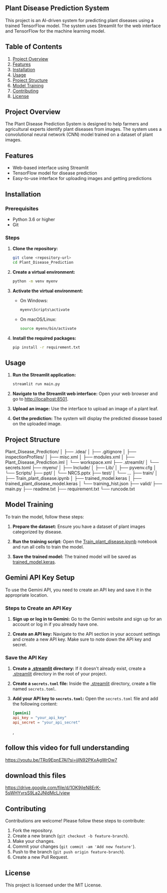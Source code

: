 
## Plant Disease Prediction System

This project is an AI-driven system for predicting plant diseases using a trained TensorFlow model. The system uses Streamlit for the web interface and TensorFlow for the machine learning model.

## Table of Contents
1. [Project Overview](#project-overview)
2. [Features](#features)
3. [Installation](#installation)
4. [Usage](#usage)
5. [Project Structure](#project-structure)
6. [Model Training](#model-training)
7. [Contributing](#contributing)
8. [License](#license)

## Project Overview
The Plant Disease Prediction System is designed to help farmers and agricultural experts identify plant diseases from images. The system uses a convolutional neural network (CNN) model trained on a dataset of plant images.

## Features
- Web-based interface using Streamlit
- TensorFlow model for disease prediction
- Easy-to-use interface for uploading images and getting predictions

## Installation

### Prerequisites
- Python 3.6 or higher
- Git

### Steps
1. **Clone the repository:**
    ```sh
    git clone <repository-url>
    cd Plant_Disease_Prediction
    ```

2. **Create a virtual environment:**
    ```sh
    python -m venv myenv
    ```

3. **Activate the virtual environment:**
    - On Windows:
        ```sh
        myenv\Scripts\activate
        ```
    - On macOS/Linux:
        ```sh
        source myenv/bin/activate
        ```

4. **Install the required packages:**
    ```sh
    pip install -r requirement.txt
    ```

## Usage
1. **Run the Streamlit application:**
    ```sh
    streamlit run main.py
    ```

2. **Navigate to the Streamlit web interface:**
    Open your web browser and go to [http://localhost:8501](http://_vscodecontentref_/1).

3. **Upload an image:**
    Use the interface to upload an image of a plant leaf.

4. **Get the prediction:**
    The system will display the predicted disease based on the uploaded image.

## Project Structure
Plant_Disease_Prediction/ │ ├── .idea/ │ ├── .gitignore │ ├── inspectionProfiles/ │ ├── misc.xml │ ├── modules.xml │ ├── Plant_Disease_Prediction.iml │ └── workspace.xml ├── .streamlit/ │ └── secrets.toml ├── myenv/ │ ├── Include/ │ ├── Lib/ │ ├── pyvenv.cfg │ └── Scripts/ ├── ppt/ │ └── NRCS.pptx ├── test/ │ └── ... ├── train/ │ ├── Train_plant_disease.ipynb │ ├── trained_model.keras │ ├── trained_plant_disease_model.keras │ └── training_hist.json ├── valid/ ├── main.py ├── readme.txt ├── requirement.txt └── runcode.txt



## Model Training
To train the model, follow these steps:

1. **Prepare the dataset:**
    Ensure you have a dataset of plant images categorized by disease.

2. **Run the training script:**
    Open the [Train_plant_disease.ipynb](http://_vscodecontentref_/2) notebook and run all cells to train the model.

3. **Save the trained model:**
    The trained model will be saved as [trained_model.keras](http://_vscodecontentref_/3).
## Gemini API Key Setup
To use the Gemini API, you need to create an API key and save it in the appropriate location.

### Steps to Create an API Key
1. **Sign up or log in to Gemini:**
    Go to the Gemini website and sign up for an account or log in if you already have one.

2. **Create an API key:**
    Navigate to the API section in your account settings and create a new API key. Make sure to note down the API key and secret.

### Save the API Key
1. **Create a [.streamlit](http://_vscodecontentref_/3) directory:**
    If it doesn't already exist, create a [.streamlit](http://_vscodecontentref_/4) directory in the root of your project.

2. **Create a `secrets.toml` file:**
    Inside the [.streamlit](http://_vscodecontentref_/5) directory, create a file named `secrets.toml`.

3. **Add your API key to `secrets.toml`:**
    Open the `secrets.toml` file and add the following content:
    ```toml
    [gemini]
    api_key = "your_api_key"
    api_secret = "your_api_secret"
    ```
    ,

## follow this video for full understanding 
https://youtu.be/TRo9EpnE7AI?si=jjlN92PKxAgWrOw7

## download this files
https://drive.google.com/file/d/1OK9jIeN8ErK-5sWHYvrsS9La2JNldMcL/view


## Contributing
Contributions are welcome! Please follow these steps to contribute:

1. Fork the repository.
2. Create a new branch (`git checkout -b feature-branch`).
3. Make your changes.
4. Commit your changes (`git commit -am 'Add new feature'`).
5. Push to the branch (`git push origin feature-branch`).
6. Create a new Pull Request.

## License
This project is licensed under the MIT License.


